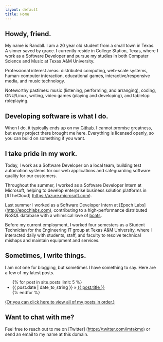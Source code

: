 ```yaml
---
layout: default
title: Home
---
```


## Howdy, friend.

My name is Randall. I am a 20 year old student from a small town in Texas. A
sinner saved by grace. I currently reside in College Station, Texas, where I
work as a Software Developer and pursue my studies in both Computer Science
and Music at Texas A&M University.

Professional interest areas: distributed computing, web-scale systems,
human-computer interaction, educational games, interactive/responsive media,
and music technology.

Noteworthy pastimes: music (listening,
performing, and arranging), coding, GNU/Linux, writing, video games (playing
and developing), and tabletop roleplaying.

## Developing software is what I do.

When I do, it typically ends up on my [Github](https://github.com/takmo).
I cannot promise greatness, but every project there brought me here. Everything
is licensed openly, so you can build on something if you want.

## I take pride in my work.

Today, I work as a Software Developer on a local team, building test automation
systems for our web applications and safeguarding software quality for our
customers.

Throughout the summer, I worked as a Software Developer Intern at Microsoft,
helping to develop enterprise business solution platforms in [#TheCloud]
(https://azure.microsoft.com).

Last summer I worked as a Software Developer Intern at [Epoch Labs]
(http://epochlabs.com), contributing to a high-performance distributed
NoSQL database with a whimsical love of [boats](https://raft.github.io/).

Before my current employment, I worked four semesters as a Student Technician
for the Engineering IT group at Texas A&M University, where I interacted daily
with students, staff, and faculty to resolve technical mishaps and maintain
equipment and services.

## Sometimes, I write things.

I am not one for blogging, but sometimes I have something to say. Here are a
few of my latest posts.

<ul>
    {% for post in site.posts limit: 5 %}
        <li>{{ post.date | date_to_string }} &raquo;
        <a href="{{ site.url }}{{ post.url }}">{{ post.title }}</a></li>
    {% endfor %}
</ul>

[(Or you can click here to view all of my posts in order.)]({{site.url}}/posts.html)

## Want to chat with me?

Feel free to reach out to me on [Twitter] (https://twitter.com/imtakmo) or
send an email to my name at this domain.

